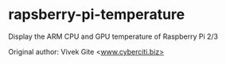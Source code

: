 # rapsberry-pi-temperature
Display the ARM CPU and GPU temperature of Raspberry Pi 2/3

Original author: Vivek Gite <www.cyberciti.biz>
